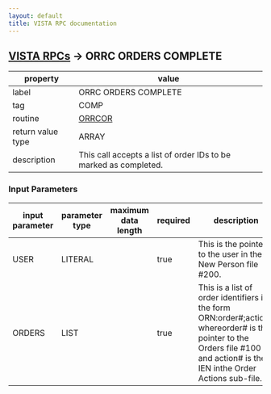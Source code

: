 ```yaml
---
layout: default
title: VISTA RPC documentation
---
```




## [VISTA RPCs](TableOfContent.md) &#8594; ORRC ORDERS COMPLETE 

 property | value 
--- | --- 
 label | ORRC ORDERS COMPLETE
 tag | COMP
 routine | [ORRCOR](http://code.osehra.org/dox/Routine_ORRCOR_source.html)
 return value type | ARRAY
 description | This call accepts a list of order IDs to be marked as completed.

### Input Parameters

| input parameter | parameter type | maximum data length | required | description | 
| --- | --- | --- | --- | --- | 
| USER | LITERAL |  | true | This is the pointer to the user in the New Person file #200. | 
| ORDERS | LIST |  | true | This is a list of order identifiers in the form ORN:order#;action# whereorder# is the pointer to the Orders file #100 and action# is the IEN inthe Order Actions sub-file. | 